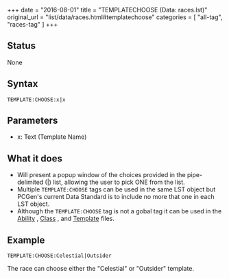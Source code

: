 +++
date = "2016-08-01"
title = "TEMPLATECHOOSE (Data: races.lst)"
original_url = "list/data/races.html#templatechoose"
categories = [ "all-tag", "races-tag" ]
+++

## Status

None

## Syntax

`TEMPLATE:CHOOSE:x|x`

## Parameters

-   x: Text (Template Name)



What it does
------------

-   Will present a popup window of the choices provided in the
    pipe-delimited (|) list, allowing the user to pick ONE from
    the list.
-   Multiple `TEMPLATE:CHOOSE` tags can be used in the same LST object
    but PCGen's current Data Standard is to include no more that one in
    each LST object.
-   Although the `TEMPLATE:CHOOSE` tag is not a gobal tag it can be used
    in the [Ability](/list/data/ability/templatechoose.html) ,
    [Class](/list/data/classes/templatechoose.html) , and
    [Template](/list/data/templates/templatechoose.html) files.

Example
-------

`TEMPLATE:CHOOSE:Celestial|Outsider`

The race can choose either the "Celestial" or "Outsider" template.

